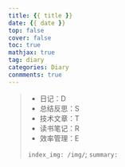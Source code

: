 ```yaml
---
title: {{ title }}
date: {{ date }}
top: false
cover: false
toc: true
mathjax: true
tag: diary
categories: Diary
conmments: true
---
```


> - 日记：D
> - 总结反思：S
> - 技术文章：T
> - 读书笔记：R
> - 效率管理：E
>
> `index_img: /img/`; `summary:` 
